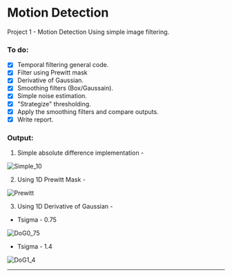 # Motion Detection
Project 1 - Motion Detection Using simple image filtering. 

###  To do:

- [x] Temporal filtering general code.
- [x] Filter using Prewitt mask
- [x] Derivative of Gaussian.
- [x] Smoothing filters (Box/Gaussain).
- [x] Simple noise estimation.
- [x] "Strategize" thresholding.
- [x] Apply the smoothing filters and compare outputs.
- [x] Write report.
 
 ### Output:

1. Simple absolute difference implementation -

![Simple_10](https://user-images.githubusercontent.com/117113574/219977344-b6737822-db0b-448e-9b6f-4a6e9e83ad2f.gif)

2. Using 1D Prewitt Mask -

![Prewitt](https://user-images.githubusercontent.com/117113574/219977349-c843a8f3-b41d-4070-b8a4-ea8754d26104.gif)

3. Using 1D Derivative of Gaussian -
 - Tsigma - 0.75

![DoG0_75](https://user-images.githubusercontent.com/117113574/219977347-de5a5ad3-137c-4eff-886b-f1debcace1ec.gif)

 - Tsigma - 1.4

![DoG1_4](https://user-images.githubusercontent.com/117113574/219977346-ec9b76dc-897a-4546-990d-ab2d075c7c3a.gif)





---
